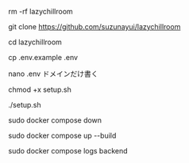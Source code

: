 rm -rf lazychillroom

git clone https://github.com/suzunayui/lazychillroom

cd lazychillroom

cp .env.example .env

nano .env
ドメインだけ書く

chmod +x setup.sh

./setup.sh

sudo docker compose down

sudo docker compose up --build

sudo docker compose logs backend